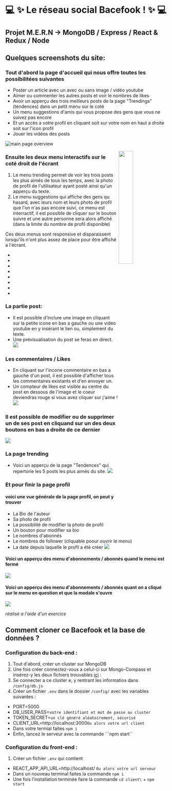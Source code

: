 # :computer: :sparkles: Le réseau social Bacefook ! :sparkles: :computer:
## Projet M.E.R.N -> MongoDB / Express / React & Redux / Node
## Quelques screenshots du site: 

### Tout d'abord la page d'accueil qui nous offre toutes les possibilitées suivantes
* Poster un article avec un avec ou sans image / vidéo youtube
* Aimer ou commenter les autres posts et voir le nombres de likes
* Avoir un apperçu des trois meilleurs posts de la page "Trendings" (tendences) dans un petit menu sur le coté
* Un menu suggestions d'amis qui vous propose des gens que vous ne suivez pas encore
* Et un accès a votre profil en cliquant soit sur votre nom en haut a droite soit sur l'icon profil
* Jouer les vidéos des posts

![main page overview](https://github.com/CorentinDNT/bacefook-prod/blob/main/client/public/img/ScreenShots/main-page-overview.png)

<img align="right" width="30%" alt="" src="https://github.com/CorentinDNT/bacefook-prod/blob/main/client/public/img/ScreenShots/trending-suggestion-sideMenu.png"></img>

### Ensuite les deux menu interactifs sur le coté droit de l'écrant
1. Le menu trending permet de voir les trois posts les plus aimés de tous les temps, avec la photo de profil de l'utilisateur ayant posté ainsi qu'un apperçu du texte.
2. Le menu suggestions qui affiche des gens qu hasard, avec leurs nom et leurs photo de profil que l'on n'as pas encore suivi, ce menu est interractif, il est possible de cliquer sur le bouton suivre et une autre personne sera alors affiché (dans la limite du nombre de profil disponible)

Ces deux menus sont responsive et disparaissent lorsqu'ils n'ont plus assez de place pour être affiché a l'écrant.


*
*
*
*
*
*
*
*

### La partie post: 

* Il est possible d'inclure une image en cliquant sur la petite icone en bas a gauche ou une video youtube en y insérant le lien ou, simplement du texte.
* Une prévisualisation du post se feras en direct.
![](https://github.com/CorentinDNT/bacefook-prod/blob/main/client/public/img/ScreenShots/post-preview.png)

### Les commentaires / Likes
* En cliquant sur l'incone commentaire en bas a gauche d'un post, il est possible d'afficher tous les commentaires existants et d'en envoyer un.
* Un compteur de likes est visible au centre du post en dessous de l'image et le coeur deviendras rouge si vous avez cliquer sur j'aime !
![](https://github.com/CorentinDNT/bacefook-prod/blob/main/client/public/img/ScreenShots/comments-overview.png)

### Il est possible de modifier ou de supprimer un de ses post en cliquand sur un des deux boutons en bas a droite de ce dernier
![](https://github.com/CorentinDNT/bacefook-prod/blob/main/client/public/img/ScreenShots/editing-deleting-self-posts.png)

### La page trending
* Voici un apperçu de la page "Tendences" qui repertorie les 5 posts les plus aimés du site.
![](https://github.com/CorentinDNT/bacefook-prod/blob/main/client/public/img/ScreenShots/trending-page.png)

### Et pour finir la page profil
#### voici une vue générale de la page profil, on peut y trouver
* La Bio de l'auteur
* Sa photo de profil
* La possibilité de modifier la photo de profil
* Un bouton pour modifier sa bio
* Le nombres d'abonnés
* Le nombres de follower (cliquable poour ouvrir le menu)
* La date depuis laquelle le profil a été créer
![](https://github.com/CorentinDNT/bacefook-prod/blob/main/client/public/img/ScreenShots/profil-page.png) 

#### Voici un apperçu des menu d'abonnements / abonnés quand le menu est fermé
![](https://github.com/CorentinDNT/bacefook-prod/blob/main/client/public/img/ScreenShots/sub-follow-overview.png)

#### Voici un apperçu des menu d'abonnements / abonnés quant on a cliqué sur le menu en question et que la modale s'ouvre
![](https://github.com/CorentinDNT/bacefook-prod/blob/main/client/public/img/ScreenShots/follow-modale-overview.png)

*réalisé a l'aide d'un exercice*


## Comment cloner ce Bacefook et la base de données ?

### Configuration du back-end :

1. Tout d'abord, créer un cluster sur MongoDB
2. Une fois créer connectez-vous a celui-ci sur Mongo-Compass et insérez-y les deux fichiers trouvables [ici](https://github.com/CorentinDNT/bacefook-prod/tree/main/Database_Stuffs) : 
3. Se connecter a ce cluster e, y rentrant les informatios dans ```/config/db.js```
4. Créer un fichier ``.env`` dans le dossier ``/config/`` avec les variables suivantes :
* PORT=5000
* DB_USER_PASS=``votre identifiant et mot de passe au cluster``
* TOKEN_SECRET=``un clé généré aléatoirement, sécurisé``
* CLIENT_URL=http://localhost:3000``Ou alors votre url client``
* Dans votre termial faites ``npm i``
* Enfin, lancez le serveur avec la commande ```npm start``

### Configuration du front-end :
1. Créer un fichier ``.env`` qui contient
* REACT_APP_API_URL=http://localhost/  ``Ou alors votre url serveur``
* Dans un nouveau terminal faites la commande ``npm i``
* Une fois l'installation terminée faire la commande ``cd client\`` + ``npm start``
